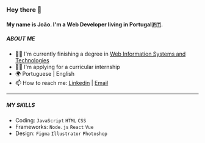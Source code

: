 ### Hey there 👋

#### My name is João. I'm a **Web Developer** living in Portugal🇵🇹.


##### **ABOUT ME**

- 👨‍🎓 I'm currently finishing a degree in [Web Information Systems and Technologies](https://www.esmad.ipp.pt/courses/degree/663)
- 👨‍💻 I'm applying for a curricular internship
- 🌍 Portuguese | English
- 📫 How to reach me: [Linkedin](https://www.linkedin.com/in/jrcarmo/) | [Email](jcarmo275@gmail.com)

---

##### **MY SKILLS**

- Coding: ```JavaScript``` ```HTML``` ```CSS``` 
- Frameworks: ```Node.js``` ```React``` ```Vue``` 
- Design: ```Figma``` ```Illustrator``` ```Photoshop```

